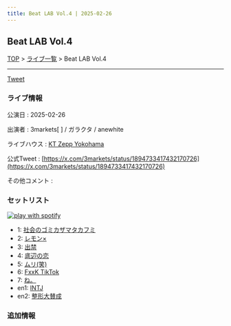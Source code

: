 ```yaml
---
title: Beat LAB Vol.4 | 2025-02-26
---
```

## Beat LAB Vol.4

[TOP](/setlist/) > [ライブ一覧](lives.html) > Beat LAB Vol.4

___

<a href="https://twitter.com/share?ref_src=twsrc%5Etfw" data-text="3markets[ ]セットリスト > Beat LAB Vol.4" class="twitter-share-button" data-via="3markets" data-hashtags="3markets" data-related="3markets" data-show-count="false">Tweet</a>

### ライブ情報

公演日
:    2025-02-26

出演者
:    3markets[ ] / ガラクタ / anewhite

ライブハウス
:    [KT Zepp Yokohama](livehouse098.html)

公式Tweet
:    [https://x.com/3markets/status/1894733417432170726](https://x.com/3markets/status/1894733417432170726)

その他コメント
:    

### セットリスト


[![play with spotify](images/spotify-icon.png)](https://open.spotify.com/playlist/3BNSGzOL9Jk083VPGHjDk3)



*  1: [社会のゴミカザマタカフミ](song002.html)
*  2: [レモン×](song003.html)
*  3: [出禁](song100.html)
*  4: [底辺の恋](song008.html)
*  5: [ムリ(笑)](song099.html)
*  6: [FxxK TikTok](song082.html)
*  7: [ね。](song076.html)
*  en1: [INTJ](song096.html)
*  en2: [整形大賛成](song005.html)


### 追加情報






<script async src="https://platform.twitter.com/widgets.js" charset="utf-8"></script>